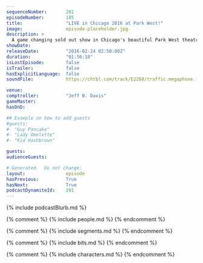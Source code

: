 ```yaml
---
sequenceNumber:       201
episodeNumber:        185
title:                "LIVE in Chicago 2016 at Park West!"
image:                episode-placeholder.jpg
description: >
  A game changing sold out show in Chicago's beautiful Park West theatre! Music by Babes. Watch the video at harmontown.com/live, become a member!
showDate:             
releaseDate:          "2016-02-24 02:50:00Z"
duration:             "01:56:18"
isLostEpisode:        false
isTrailer:            false
hasExplicitLanguage:  false
soundFile:            https://chtbl.com/track/E2288/traffic.megaphone.fm/STA8739285076.mp3?updated=1560540027

venue:                
comptroller:          "Jeff B. Davis"
gameMaster:           
hasDnD:               

## Example on how to add guests
#guests:
#- "Guy Pancake"
#- "Lady Omelette"
#- "Kid Hashbrown"

guests:
audienceGuests:

# Generated.  Do not change:
layout:               episode
hasPrevious:          True
hasNext:              True
podcastDynamiteId:    201
---
```


{% include podcastBlurb.md %}

{% comment %}
{% include people.md %}
{% endcomment %}

{% comment %}
{% include segments.md %}
{% endcomment %}

{% comment %}
{% include bits.md %}
{% endcomment %}

{% comment %}
{% include characters.md %}
{% endcomment %}
